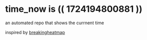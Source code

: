 # time_now is (( 1724194800881 ))

an automated repo that shows the currnent time

inspired by [breakingheatmap](https://github.com/breakingheatmap/breakingheatmap)